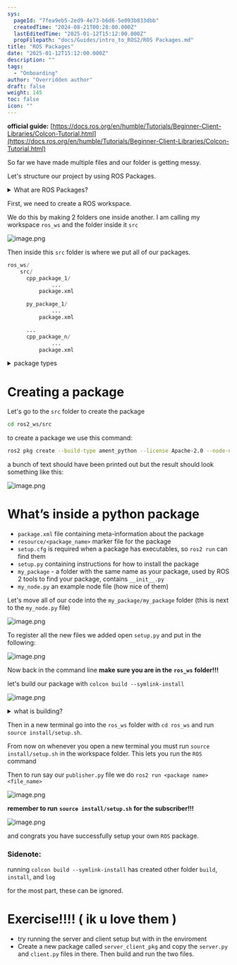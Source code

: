 ```yaml
---
sys:
  pageId: "7fea9eb5-2ed9-4e73-b6d6-5e093b833dbb"
  createdTime: "2024-08-21T00:28:00.000Z"
  lastEditedTime: "2025-01-12T15:12:00.000Z"
  propFilepath: "docs/Guides/intro_to_ROS2/ROS Packages.md"
title: "ROS Packages"
date: "2025-01-12T15:12:00.000Z"
description: ""
tags:
  - "Onboarding"
author: "Overridden author"
draft: false
weight: 145
toc: false
icon: ""
---
```


**official guide:** [https://docs.ros.org/en/humble/Tutorials/Beginner-Client-Libraries/Colcon-Tutorial.html](https://docs.ros.org/en/humble/Tutorials/Beginner-Client-Libraries/Colcon-Tutorial.html)

So far we have made multiple files and our folder is getting messy.

Let's structure our project by using ROS Packages.

<details>

<summary>What are ROS Packages?</summary>

ROS Packages are, as the name implies, packages of code that are highly sharable between ROS developers.

They consist of a folder, `package.xml` file, and source code

```python
      cpp_package_1/
		      ... imagine much code files here ..
          package.xml
```

</details>

First, we need to create a ROS workspace.

We do this by making 2 folders one inside another. I am calling my workspace `ros_ws` and the folder inside it `src`

![image.png](https://prod-files-secure.s3.us-west-2.amazonaws.com/d518164a-d88e-44d1-a4ee-3adb3bd8bce0/70706947-fd18-4537-a67b-e12946812d31/image.png?X-Amz-Algorithm=AWS4-HMAC-SHA256&X-Amz-Content-Sha256=UNSIGNED-PAYLOAD&X-Amz-Credential=ASIAZI2LB466XPGTVI6A%2F20250516%2Fus-west-2%2Fs3%2Faws4_request&X-Amz-Date=20250516T070946Z&X-Amz-Expires=3600&X-Amz-Security-Token=IQoJb3JpZ2luX2VjEIf%2F%2F%2F%2F%2F%2F%2F%2F%2F%2FwEaCXVzLXdlc3QtMiJHMEUCIBOJ2aZIHvP%2Frzx%2B7%2B9%2FUofjLP3FwDh%2B3hE69GxPE3t4AiEAgcCyHmjbeA8SoKmFndtFWsft0IInr%2FEX6OymQmTG5r4q%2FwMIQBAAGgw2Mzc0MjMxODM4MDUiDBHHT1SHPTMw7vFq5ircA6EK4RXmv0vww1kF4IeSY48D4R7gqzI%2Fxze4im6cYlKUtsrmfTKC3xZauxcOW4THGDuV0cBUQBr5zKEZI%2FFt3b8Nsjo6b8fpMwJAilxJAZI3jXDCByfmzK3Lt8s7GMuMNfC1ZGFfVGmfldLguLu9Fs6Z%2FxNn%2BN1gXKm5TDCMM0JBTcKZ%2FftbkDl8l7flprtjpXFug8YwVTwhksJ5pXmzU%2BIoruCIzSUtrqr108QIBlJWzTsceYlC1UBz53wc8JMwNH8kyof2jSjn26L7WdaaqOSsMmqktuNInzC3Fw0cpaEor66u18oxbDijvRucFQjXP9YUzARtsEZ2vM35TYOcRS2iEKN0Dd9V1PP9UGoz%2Fpp%2BjgewlBC%2FSzNHMpvgLyK1vNdP%2FclIzraqy1%2FBjlwTN8ovQD%2BRoYk3Vl8RTeE00gEzUucpXhXRQo7dB5nrnSBno8p4erPpiQ%2BrST%2FN1OLShLMoo6NlwW%2B%2FQ40E%2BCtvebsajYVXr87BeuG88ElYxN3YM1vtsVYGvhascNv6gdG818W0b9UIgJpV1NHXHnE8lrpQ50CAm40SCeqsB0I73QYDN4n9%2FLu7SYwrXkqXGtKjgiwvEfdTlHsZzXjrXa8YS7OXivkP0L0VSM5GxKHwMJK5m8EGOqUBbfPDnLvji3jbtNmfRgJptZld4xyGUuNv614VvcsIALvzqsmEdkus9pT6rQ%2F0KhbsL2eZjI%2FGFYS%2FsGXKuYBfgC77Nn7iRb1mBqMkN4tJOk0dbu5HtFxDUfP1rBLk%2Fcbfyv9rbzBt0Y21gY%2BZjZgYUPg4kPI8zEwJy4XVeXu0p3Kjur%2BsEMKpYNWWdpSNnoxTuT2jW3Qao1OSvolSJIdhGR%2F2SAKV&X-Amz-Signature=a513041511d01d2e3de8f18560d6c57f526d1b2d92af7c84fb96f9647ca4dfa3&X-Amz-SignedHeaders=host&x-id=GetObject)

Then inside this `src` folder is where we put all of our packages.

```python
ros_ws/
    src/
      cpp_package_1/
		      ...
          package.xml

      py_package_1/
		      ...
          package.xml

      ...
      cpp_package_n/
		      ...
          package.xml

```

<details>

<summary>package types</summary>

packages can be either `C++` or python.

the intern file structure is different for each but for this guide we will stick to creating python packages

</details>

# Creating a package

Let's go to the `src` folder to create the package

```bash
cd ros2_ws/src
```

to create a package we use this command:

```bash
ros2 pkg create --build-type ament_python --license Apache-2.0 --node-name my_node my_package
```

a bunch of text should have been printed out but the result should look something like this:

![image.png](https://prod-files-secure.s3.us-west-2.amazonaws.com/d518164a-d88e-44d1-a4ee-3adb3bd8bce0/e6cf1e3f-8512-4a3e-b131-079f800bf3e8/image.png?X-Amz-Algorithm=AWS4-HMAC-SHA256&X-Amz-Content-Sha256=UNSIGNED-PAYLOAD&X-Amz-Credential=ASIAZI2LB466XPGTVI6A%2F20250516%2Fus-west-2%2Fs3%2Faws4_request&X-Amz-Date=20250516T070946Z&X-Amz-Expires=3600&X-Amz-Security-Token=IQoJb3JpZ2luX2VjEIf%2F%2F%2F%2F%2F%2F%2F%2F%2F%2FwEaCXVzLXdlc3QtMiJHMEUCIBOJ2aZIHvP%2Frzx%2B7%2B9%2FUofjLP3FwDh%2B3hE69GxPE3t4AiEAgcCyHmjbeA8SoKmFndtFWsft0IInr%2FEX6OymQmTG5r4q%2FwMIQBAAGgw2Mzc0MjMxODM4MDUiDBHHT1SHPTMw7vFq5ircA6EK4RXmv0vww1kF4IeSY48D4R7gqzI%2Fxze4im6cYlKUtsrmfTKC3xZauxcOW4THGDuV0cBUQBr5zKEZI%2FFt3b8Nsjo6b8fpMwJAilxJAZI3jXDCByfmzK3Lt8s7GMuMNfC1ZGFfVGmfldLguLu9Fs6Z%2FxNn%2BN1gXKm5TDCMM0JBTcKZ%2FftbkDl8l7flprtjpXFug8YwVTwhksJ5pXmzU%2BIoruCIzSUtrqr108QIBlJWzTsceYlC1UBz53wc8JMwNH8kyof2jSjn26L7WdaaqOSsMmqktuNInzC3Fw0cpaEor66u18oxbDijvRucFQjXP9YUzARtsEZ2vM35TYOcRS2iEKN0Dd9V1PP9UGoz%2Fpp%2BjgewlBC%2FSzNHMpvgLyK1vNdP%2FclIzraqy1%2FBjlwTN8ovQD%2BRoYk3Vl8RTeE00gEzUucpXhXRQo7dB5nrnSBno8p4erPpiQ%2BrST%2FN1OLShLMoo6NlwW%2B%2FQ40E%2BCtvebsajYVXr87BeuG88ElYxN3YM1vtsVYGvhascNv6gdG818W0b9UIgJpV1NHXHnE8lrpQ50CAm40SCeqsB0I73QYDN4n9%2FLu7SYwrXkqXGtKjgiwvEfdTlHsZzXjrXa8YS7OXivkP0L0VSM5GxKHwMJK5m8EGOqUBbfPDnLvji3jbtNmfRgJptZld4xyGUuNv614VvcsIALvzqsmEdkus9pT6rQ%2F0KhbsL2eZjI%2FGFYS%2FsGXKuYBfgC77Nn7iRb1mBqMkN4tJOk0dbu5HtFxDUfP1rBLk%2Fcbfyv9rbzBt0Y21gY%2BZjZgYUPg4kPI8zEwJy4XVeXu0p3Kjur%2BsEMKpYNWWdpSNnoxTuT2jW3Qao1OSvolSJIdhGR%2F2SAKV&X-Amz-Signature=fbe9f176d2432dadcbbdf84547329203529b7ec851240a34e8507ebe49008f58&X-Amz-SignedHeaders=host&x-id=GetObject)

# What’s inside a python package

- `package.xml` file containing meta-information about the package
- `resource/<package_name>` marker file for the package
- `setup.cfg` is required when a package has executables, so `ros2 run` can find them
- `setup.py` containing instructions for how to install the package
- `my_package` - a folder with the same name as your package, used by ROS 2 tools to find your package, contains `__init__.py`
- `my_node.py` an example node file (how nice of them)

Let's move all of our code into the `my_package/my_package` folder (this is next to the `my_node.py` file)

![image.png](https://prod-files-secure.s3.us-west-2.amazonaws.com/d518164a-d88e-44d1-a4ee-3adb3bd8bce0/9ce58f11-0da9-4d3e-b86d-506a9685d378/image.png?X-Amz-Algorithm=AWS4-HMAC-SHA256&X-Amz-Content-Sha256=UNSIGNED-PAYLOAD&X-Amz-Credential=ASIAZI2LB466XPGTVI6A%2F20250516%2Fus-west-2%2Fs3%2Faws4_request&X-Amz-Date=20250516T070946Z&X-Amz-Expires=3600&X-Amz-Security-Token=IQoJb3JpZ2luX2VjEIf%2F%2F%2F%2F%2F%2F%2F%2F%2F%2FwEaCXVzLXdlc3QtMiJHMEUCIBOJ2aZIHvP%2Frzx%2B7%2B9%2FUofjLP3FwDh%2B3hE69GxPE3t4AiEAgcCyHmjbeA8SoKmFndtFWsft0IInr%2FEX6OymQmTG5r4q%2FwMIQBAAGgw2Mzc0MjMxODM4MDUiDBHHT1SHPTMw7vFq5ircA6EK4RXmv0vww1kF4IeSY48D4R7gqzI%2Fxze4im6cYlKUtsrmfTKC3xZauxcOW4THGDuV0cBUQBr5zKEZI%2FFt3b8Nsjo6b8fpMwJAilxJAZI3jXDCByfmzK3Lt8s7GMuMNfC1ZGFfVGmfldLguLu9Fs6Z%2FxNn%2BN1gXKm5TDCMM0JBTcKZ%2FftbkDl8l7flprtjpXFug8YwVTwhksJ5pXmzU%2BIoruCIzSUtrqr108QIBlJWzTsceYlC1UBz53wc8JMwNH8kyof2jSjn26L7WdaaqOSsMmqktuNInzC3Fw0cpaEor66u18oxbDijvRucFQjXP9YUzARtsEZ2vM35TYOcRS2iEKN0Dd9V1PP9UGoz%2Fpp%2BjgewlBC%2FSzNHMpvgLyK1vNdP%2FclIzraqy1%2FBjlwTN8ovQD%2BRoYk3Vl8RTeE00gEzUucpXhXRQo7dB5nrnSBno8p4erPpiQ%2BrST%2FN1OLShLMoo6NlwW%2B%2FQ40E%2BCtvebsajYVXr87BeuG88ElYxN3YM1vtsVYGvhascNv6gdG818W0b9UIgJpV1NHXHnE8lrpQ50CAm40SCeqsB0I73QYDN4n9%2FLu7SYwrXkqXGtKjgiwvEfdTlHsZzXjrXa8YS7OXivkP0L0VSM5GxKHwMJK5m8EGOqUBbfPDnLvji3jbtNmfRgJptZld4xyGUuNv614VvcsIALvzqsmEdkus9pT6rQ%2F0KhbsL2eZjI%2FGFYS%2FsGXKuYBfgC77Nn7iRb1mBqMkN4tJOk0dbu5HtFxDUfP1rBLk%2Fcbfyv9rbzBt0Y21gY%2BZjZgYUPg4kPI8zEwJy4XVeXu0p3Kjur%2BsEMKpYNWWdpSNnoxTuT2jW3Qao1OSvolSJIdhGR%2F2SAKV&X-Amz-Signature=71e1a3be3fa7cdf6b6e16c6f5dde79c08ed94db59adf23c435307f29ddb7db6a&X-Amz-SignedHeaders=host&x-id=GetObject)

To register all the new files we added open `setup.py` and put in the following:

![image.png](https://prod-files-secure.s3.us-west-2.amazonaws.com/d518164a-d88e-44d1-a4ee-3adb3bd8bce0/1cd7c262-4cae-4496-9d75-c178537d24a2/image.png?X-Amz-Algorithm=AWS4-HMAC-SHA256&X-Amz-Content-Sha256=UNSIGNED-PAYLOAD&X-Amz-Credential=ASIAZI2LB466XPGTVI6A%2F20250516%2Fus-west-2%2Fs3%2Faws4_request&X-Amz-Date=20250516T070946Z&X-Amz-Expires=3600&X-Amz-Security-Token=IQoJb3JpZ2luX2VjEIf%2F%2F%2F%2F%2F%2F%2F%2F%2F%2FwEaCXVzLXdlc3QtMiJHMEUCIBOJ2aZIHvP%2Frzx%2B7%2B9%2FUofjLP3FwDh%2B3hE69GxPE3t4AiEAgcCyHmjbeA8SoKmFndtFWsft0IInr%2FEX6OymQmTG5r4q%2FwMIQBAAGgw2Mzc0MjMxODM4MDUiDBHHT1SHPTMw7vFq5ircA6EK4RXmv0vww1kF4IeSY48D4R7gqzI%2Fxze4im6cYlKUtsrmfTKC3xZauxcOW4THGDuV0cBUQBr5zKEZI%2FFt3b8Nsjo6b8fpMwJAilxJAZI3jXDCByfmzK3Lt8s7GMuMNfC1ZGFfVGmfldLguLu9Fs6Z%2FxNn%2BN1gXKm5TDCMM0JBTcKZ%2FftbkDl8l7flprtjpXFug8YwVTwhksJ5pXmzU%2BIoruCIzSUtrqr108QIBlJWzTsceYlC1UBz53wc8JMwNH8kyof2jSjn26L7WdaaqOSsMmqktuNInzC3Fw0cpaEor66u18oxbDijvRucFQjXP9YUzARtsEZ2vM35TYOcRS2iEKN0Dd9V1PP9UGoz%2Fpp%2BjgewlBC%2FSzNHMpvgLyK1vNdP%2FclIzraqy1%2FBjlwTN8ovQD%2BRoYk3Vl8RTeE00gEzUucpXhXRQo7dB5nrnSBno8p4erPpiQ%2BrST%2FN1OLShLMoo6NlwW%2B%2FQ40E%2BCtvebsajYVXr87BeuG88ElYxN3YM1vtsVYGvhascNv6gdG818W0b9UIgJpV1NHXHnE8lrpQ50CAm40SCeqsB0I73QYDN4n9%2FLu7SYwrXkqXGtKjgiwvEfdTlHsZzXjrXa8YS7OXivkP0L0VSM5GxKHwMJK5m8EGOqUBbfPDnLvji3jbtNmfRgJptZld4xyGUuNv614VvcsIALvzqsmEdkus9pT6rQ%2F0KhbsL2eZjI%2FGFYS%2FsGXKuYBfgC77Nn7iRb1mBqMkN4tJOk0dbu5HtFxDUfP1rBLk%2Fcbfyv9rbzBt0Y21gY%2BZjZgYUPg4kPI8zEwJy4XVeXu0p3Kjur%2BsEMKpYNWWdpSNnoxTuT2jW3Qao1OSvolSJIdhGR%2F2SAKV&X-Amz-Signature=0f260a363539c27df637ef5f4cc5c66545fd5d06d46d7021d5d6e19c7694aab8&X-Amz-SignedHeaders=host&x-id=GetObject)

Now back in the command line **make sure you are in the** **`ros_ws`** **folder!!!**

let's build our package with `colcon build --symlink-install`

![image.png](https://prod-files-secure.s3.us-west-2.amazonaws.com/d518164a-d88e-44d1-a4ee-3adb3bd8bce0/2f2a0d27-b173-48fd-b189-5f5c0ce65619/image.png?X-Amz-Algorithm=AWS4-HMAC-SHA256&X-Amz-Content-Sha256=UNSIGNED-PAYLOAD&X-Amz-Credential=ASIAZI2LB466XPGTVI6A%2F20250516%2Fus-west-2%2Fs3%2Faws4_request&X-Amz-Date=20250516T070946Z&X-Amz-Expires=3600&X-Amz-Security-Token=IQoJb3JpZ2luX2VjEIf%2F%2F%2F%2F%2F%2F%2F%2F%2F%2FwEaCXVzLXdlc3QtMiJHMEUCIBOJ2aZIHvP%2Frzx%2B7%2B9%2FUofjLP3FwDh%2B3hE69GxPE3t4AiEAgcCyHmjbeA8SoKmFndtFWsft0IInr%2FEX6OymQmTG5r4q%2FwMIQBAAGgw2Mzc0MjMxODM4MDUiDBHHT1SHPTMw7vFq5ircA6EK4RXmv0vww1kF4IeSY48D4R7gqzI%2Fxze4im6cYlKUtsrmfTKC3xZauxcOW4THGDuV0cBUQBr5zKEZI%2FFt3b8Nsjo6b8fpMwJAilxJAZI3jXDCByfmzK3Lt8s7GMuMNfC1ZGFfVGmfldLguLu9Fs6Z%2FxNn%2BN1gXKm5TDCMM0JBTcKZ%2FftbkDl8l7flprtjpXFug8YwVTwhksJ5pXmzU%2BIoruCIzSUtrqr108QIBlJWzTsceYlC1UBz53wc8JMwNH8kyof2jSjn26L7WdaaqOSsMmqktuNInzC3Fw0cpaEor66u18oxbDijvRucFQjXP9YUzARtsEZ2vM35TYOcRS2iEKN0Dd9V1PP9UGoz%2Fpp%2BjgewlBC%2FSzNHMpvgLyK1vNdP%2FclIzraqy1%2FBjlwTN8ovQD%2BRoYk3Vl8RTeE00gEzUucpXhXRQo7dB5nrnSBno8p4erPpiQ%2BrST%2FN1OLShLMoo6NlwW%2B%2FQ40E%2BCtvebsajYVXr87BeuG88ElYxN3YM1vtsVYGvhascNv6gdG818W0b9UIgJpV1NHXHnE8lrpQ50CAm40SCeqsB0I73QYDN4n9%2FLu7SYwrXkqXGtKjgiwvEfdTlHsZzXjrXa8YS7OXivkP0L0VSM5GxKHwMJK5m8EGOqUBbfPDnLvji3jbtNmfRgJptZld4xyGUuNv614VvcsIALvzqsmEdkus9pT6rQ%2F0KhbsL2eZjI%2FGFYS%2FsGXKuYBfgC77Nn7iRb1mBqMkN4tJOk0dbu5HtFxDUfP1rBLk%2Fcbfyv9rbzBt0Y21gY%2BZjZgYUPg4kPI8zEwJy4XVeXu0p3Kjur%2BsEMKpYNWWdpSNnoxTuT2jW3Qao1OSvolSJIdhGR%2F2SAKV&X-Amz-Signature=9e8537c1070efeb2bdfdc432b574f71b89743db9acb32c6204594317085f5911&X-Amz-SignedHeaders=host&x-id=GetObject)

<details>

<summary>what is building?</summary>

if you are a CS major at Rose-Hulman you will learn the answer to this in CSSE132

but TLDR; is it combines all the code files into one program that can be run easily 

</details>

Then in a new terminal go into the `ros_ws` folder with `cd ros_ws` and run `source install/setup.sh`. 

From now on whenever you open a new terminal you must run `source install/setup.sh` in the workspace folder. This lets you run the `ROS` command

Then to run say our `publisher.py` file we do `ros2 run <package name> <file_name>`

![image.png](https://prod-files-secure.s3.us-west-2.amazonaws.com/d518164a-d88e-44d1-a4ee-3adb3bd8bce0/4f4b1219-3a44-4632-aa0a-ce3471699f59/image.png?X-Amz-Algorithm=AWS4-HMAC-SHA256&X-Amz-Content-Sha256=UNSIGNED-PAYLOAD&X-Amz-Credential=ASIAZI2LB466XPGTVI6A%2F20250516%2Fus-west-2%2Fs3%2Faws4_request&X-Amz-Date=20250516T070946Z&X-Amz-Expires=3600&X-Amz-Security-Token=IQoJb3JpZ2luX2VjEIf%2F%2F%2F%2F%2F%2F%2F%2F%2F%2FwEaCXVzLXdlc3QtMiJHMEUCIBOJ2aZIHvP%2Frzx%2B7%2B9%2FUofjLP3FwDh%2B3hE69GxPE3t4AiEAgcCyHmjbeA8SoKmFndtFWsft0IInr%2FEX6OymQmTG5r4q%2FwMIQBAAGgw2Mzc0MjMxODM4MDUiDBHHT1SHPTMw7vFq5ircA6EK4RXmv0vww1kF4IeSY48D4R7gqzI%2Fxze4im6cYlKUtsrmfTKC3xZauxcOW4THGDuV0cBUQBr5zKEZI%2FFt3b8Nsjo6b8fpMwJAilxJAZI3jXDCByfmzK3Lt8s7GMuMNfC1ZGFfVGmfldLguLu9Fs6Z%2FxNn%2BN1gXKm5TDCMM0JBTcKZ%2FftbkDl8l7flprtjpXFug8YwVTwhksJ5pXmzU%2BIoruCIzSUtrqr108QIBlJWzTsceYlC1UBz53wc8JMwNH8kyof2jSjn26L7WdaaqOSsMmqktuNInzC3Fw0cpaEor66u18oxbDijvRucFQjXP9YUzARtsEZ2vM35TYOcRS2iEKN0Dd9V1PP9UGoz%2Fpp%2BjgewlBC%2FSzNHMpvgLyK1vNdP%2FclIzraqy1%2FBjlwTN8ovQD%2BRoYk3Vl8RTeE00gEzUucpXhXRQo7dB5nrnSBno8p4erPpiQ%2BrST%2FN1OLShLMoo6NlwW%2B%2FQ40E%2BCtvebsajYVXr87BeuG88ElYxN3YM1vtsVYGvhascNv6gdG818W0b9UIgJpV1NHXHnE8lrpQ50CAm40SCeqsB0I73QYDN4n9%2FLu7SYwrXkqXGtKjgiwvEfdTlHsZzXjrXa8YS7OXivkP0L0VSM5GxKHwMJK5m8EGOqUBbfPDnLvji3jbtNmfRgJptZld4xyGUuNv614VvcsIALvzqsmEdkus9pT6rQ%2F0KhbsL2eZjI%2FGFYS%2FsGXKuYBfgC77Nn7iRb1mBqMkN4tJOk0dbu5HtFxDUfP1rBLk%2Fcbfyv9rbzBt0Y21gY%2BZjZgYUPg4kPI8zEwJy4XVeXu0p3Kjur%2BsEMKpYNWWdpSNnoxTuT2jW3Qao1OSvolSJIdhGR%2F2SAKV&X-Amz-Signature=c792ea773422001be9deb7e1a13046830290d03f30f8929f1246dfa2988abf0c&X-Amz-SignedHeaders=host&x-id=GetObject)

**remember to run** **`source install/setup.sh`** **for the subscriber!!!**

![image.png](https://prod-files-secure.s3.us-west-2.amazonaws.com/d518164a-d88e-44d1-a4ee-3adb3bd8bce0/02121119-dad4-49ec-8356-c956108b4243/image.png?X-Amz-Algorithm=AWS4-HMAC-SHA256&X-Amz-Content-Sha256=UNSIGNED-PAYLOAD&X-Amz-Credential=ASIAZI2LB466XPGTVI6A%2F20250516%2Fus-west-2%2Fs3%2Faws4_request&X-Amz-Date=20250516T070946Z&X-Amz-Expires=3600&X-Amz-Security-Token=IQoJb3JpZ2luX2VjEIf%2F%2F%2F%2F%2F%2F%2F%2F%2F%2FwEaCXVzLXdlc3QtMiJHMEUCIBOJ2aZIHvP%2Frzx%2B7%2B9%2FUofjLP3FwDh%2B3hE69GxPE3t4AiEAgcCyHmjbeA8SoKmFndtFWsft0IInr%2FEX6OymQmTG5r4q%2FwMIQBAAGgw2Mzc0MjMxODM4MDUiDBHHT1SHPTMw7vFq5ircA6EK4RXmv0vww1kF4IeSY48D4R7gqzI%2Fxze4im6cYlKUtsrmfTKC3xZauxcOW4THGDuV0cBUQBr5zKEZI%2FFt3b8Nsjo6b8fpMwJAilxJAZI3jXDCByfmzK3Lt8s7GMuMNfC1ZGFfVGmfldLguLu9Fs6Z%2FxNn%2BN1gXKm5TDCMM0JBTcKZ%2FftbkDl8l7flprtjpXFug8YwVTwhksJ5pXmzU%2BIoruCIzSUtrqr108QIBlJWzTsceYlC1UBz53wc8JMwNH8kyof2jSjn26L7WdaaqOSsMmqktuNInzC3Fw0cpaEor66u18oxbDijvRucFQjXP9YUzARtsEZ2vM35TYOcRS2iEKN0Dd9V1PP9UGoz%2Fpp%2BjgewlBC%2FSzNHMpvgLyK1vNdP%2FclIzraqy1%2FBjlwTN8ovQD%2BRoYk3Vl8RTeE00gEzUucpXhXRQo7dB5nrnSBno8p4erPpiQ%2BrST%2FN1OLShLMoo6NlwW%2B%2FQ40E%2BCtvebsajYVXr87BeuG88ElYxN3YM1vtsVYGvhascNv6gdG818W0b9UIgJpV1NHXHnE8lrpQ50CAm40SCeqsB0I73QYDN4n9%2FLu7SYwrXkqXGtKjgiwvEfdTlHsZzXjrXa8YS7OXivkP0L0VSM5GxKHwMJK5m8EGOqUBbfPDnLvji3jbtNmfRgJptZld4xyGUuNv614VvcsIALvzqsmEdkus9pT6rQ%2F0KhbsL2eZjI%2FGFYS%2FsGXKuYBfgC77Nn7iRb1mBqMkN4tJOk0dbu5HtFxDUfP1rBLk%2Fcbfyv9rbzBt0Y21gY%2BZjZgYUPg4kPI8zEwJy4XVeXu0p3Kjur%2BsEMKpYNWWdpSNnoxTuT2jW3Qao1OSvolSJIdhGR%2F2SAKV&X-Amz-Signature=62e918573b00f313f5976be60768dd5fa5c7ee7426f1f277901fa967513d06cb&X-Amz-SignedHeaders=host&x-id=GetObject)

and congrats you have successfully setup your own `ROS` package.

### Sidenote:

running `colcon build --symlink-install` has created other folder `build`, `install`, and `log`

for the most part, these can be ignored.

# Exercise!!!! ( ik u love them )

- try running the server and client setup but with in the enviroment
- Create a new package called `server_client_pkg` and copy the `server.py` and `client.py` files in there. Then build and run the two files.
